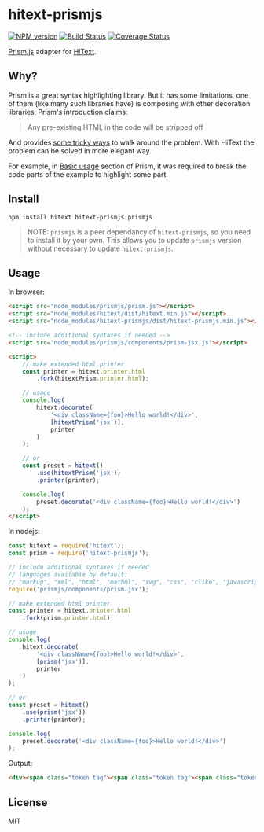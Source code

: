 # hitext-prismjs

[![NPM version](https://img.shields.io/npm/v/hitext-prism.svg)](https://www.npmjs.com/package/hitext-prism)
[![Build Status](https://travis-ci.org/hitext/prismjs.svg?branch=master)](https://travis-ci.org/hitext/prismjs)
[![Coverage Status](https://coveralls.io/repos/github/hitext/prismjs/badge.svg?branch=master)](https://coveralls.io/github/hitext/prismjs?branch=master)

[Prism.js](https://github.com/PrismJS/prism) adapter for [HiText](https://github.com/hitext/hitext).

## Why?

Prism is a great syntax highlighting library. But it has some limitations, one of them (like many such libraries have) is composing with other decoration libraries. Prism's introduction claims:

> Any pre-existing HTML in the code will be stripped off

And provides [some tricky ways](https://prismjs.com/faq.html#if-pre-existing-html-is-stripped-off-how-can-i-highlight) to walk around the problem. With HiText the problem can be solved in more elegant way.

For example, in [Basic usage](https://prismjs.com/index.html#basic-usage) section of Prism, it was required to break the code parts of the example to highlight some part.

## Install

```
npm install hitext hitext-prismjs prismjs
```

> NOTE: `prismjs` is a peer dependancy of `hitext-prismjs`, so you need to install it by your own. This allows you to update `prismjs` version without necessary to update `hitext-prismjs`.

## Usage

In browser:

```html
<script src="node_modules/prismjs/prism.js"></script>
<script src="node_modules/hitext/dist/hitext.min.js"></script>
<script src="node_modules/hitext-prismjs/dist/hitext-prismjs.min.js"></script>

<!-- include additional syntaxes if needed -->
<script src="node_modules/prismjs/components/prism-jsx.js"></script>

<script>
    // make extended html printer
    const printer = hitext.printer.html
        .fork(hitextPrism.printer.html);

    // usage
    console.log(
        hitext.decorate(
            '<div className={foo}>Hello world!</div>',
            [hitextPrism('jsx')],
            printer
        )
    );

    // or
    const preset = hitext()
        .use(hitextPrism('jsx'))
        .printer(printer);

    console.log(
        preset.decorate('<div className={foo}>Hello world!</div>')
    );
</script>
```

In nodejs:

```js
const hitext = require('hitext');
const prism = require('hitext-prismjs');

// include additional syntaxes if needed
// languages available by default:
// "markup", "xml", "html", "mathml", "svg", "css", "clike", "javascript", "js"
require('prismjs/components/prism-jsx');

// make extended html printer
const printer = hitext.printer.html
    .fork(prism.printer.html);

// usage
console.log(
    hitext.decorate(
        '<div className={foo}>Hello world!</div>',
        [prism('jsx')],
        printer
    )
);

// or
const preset = hitext()
    .use(prism('jsx'))
    .printer(printer);

console.log(
    preset.decorate('<div className={foo}>Hello world!</div>')
);
```

Output:

```html
<div><span class="token tag"><span class="token tag"><span class="token punctuation">&lt;</span>div</span> <span class="token attr-name">className</span><span class="token script"><span class="token script-punctuation">=</span><span class="token punctuation">{</span>foo<span class="token punctuation">}</span></span><span class="token punctuation">&gt;</span></span>Hello world<span class="token operator">!</span><span class="token tag"><span class="token tag"><span class="token punctuation">&lt;/</span>div</span><span class="token punctuation">&gt;</span></span></div>
```

## License

MIT
